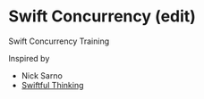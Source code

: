 # Swift Concurrency (edit)

Swift Concurrency Training

Inspired by

* Nick Sarno
* [Swiftful Thinking](https://www.youtube.com/@SwiftfulThinking)